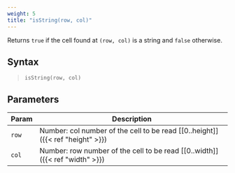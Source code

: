 ```yaml
---
weight: 5
title: "isString(row, col)"
---
```


Returns `true` if the cell found at `(row, col)` is a string and `false` otherwise.

## Syntax

> `isString(row, col)`

## Parameters

| Param    | Description                                                                     |
|----------|---------------------------------------------------------------------------------|
| `row`    | Number: col number of the cell to be read [[0..height]]({{< ref "height" >}}) |
| `col`    | Number: row number of the cell to be read [[0..width]]({{< ref "width" >}})   |